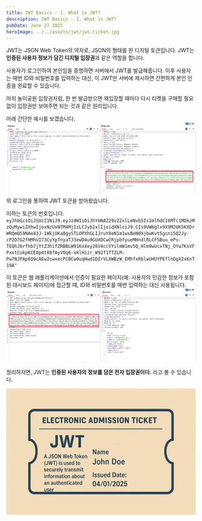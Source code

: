 ```yaml
---
title: JWT Basics - 1. What is JWT?
description: JWT Basics - 1. What is JWT?
pubDate: June 27 2025
heroImage: ../../assets/jwt/jwt-ticket.jpg
---
```

JWT는 JSON Web Token의 약자로, JSON의 형태를 한 디지털 토큰입니다. JWT는 **인증된 사용자 정보가 담긴 디지털 입장권**과 같은 역할을 합니다.

사용자가 로그인하여 본인임을 증명하면 서버에서 JWT를 발급해줍니다. 이후 사용자는 매번 ID와 비밀번호를 입력하는 대신, 이 JWT만 서버에 제시하면 간편하게 본인 인증을 완료할 수 있습니다.

마치 놀이공원 입장권처럼, 한 번 발급받으면 재입장할 때마다 다시 티켓을 구매할 필요 없이 입장권만 보여주면 되는 것과 같은 원리입니다.

아래 간단한 예시를 보겠습니다. 
![login jwt](../../assets/jwt/jwt-login.jpg)
위 로그인을 통하여 JWT 토큰을 받아왔습니다.

이하는 토큰의 번호입니다.
`eyJhbGciOiJSUzI1NiJ9.eyJzdWIiOiJhYmNAZ29vZ2xlLmNvbSIsImlhdCI6MTc1MDkzMzQyMywiZXhwIjoxNzUxNTM4MjIzLCJyb2xlIjoidXNlciJ9.CIs9UWbglx9X9M2UK5KXDrWRQmQS9NAe43J-1WkjUKa8gySTLOPXhGLIJruY8eN1m1wsBeN0XjbwKvt5gsni5Q2Jy-cP2D7G2fHMhUI73CyYpTnyaTJ3ewD4u9GUXOCwCRjpbfyueMHndlRLCF5Buu_ePs-TEQhJ6rfhb7jYtZ3hifZRBBLW91KxXey26V4ccVYilmW1mv5Q_Hlm9wUcxTNj_OYw7KsVFPxxtCukpKCE0p4t88fAyVOq6-sKlHzzr_W92f1TTZLM-Pw7NJPAp6Q9cAEw2cwxecPCBCw0uqHwd1DZrVLXWBzW_EMhfxRblwUHUYPEflhDgX2xKnT19A"`

이 토큰은 웹 애플리케이션에서 인증이 필요한 페이지(예: 사용자의 민감한 정보가 포함된 대시보드 페이지)에 접근할 때, ID와 비밀번호를 매번 입력하는 대신 사용됩니다.
![use jwt](../../assets/jwt/jwt-use.jpg)

정리하자면, 
JWT는 **인증된 사용자의 정보를 담은 전자 입장권이다.** 라고 볼 수 있습니다.

![jwt ticket](../../assets/jwt/jwt-ticket.jpg)
